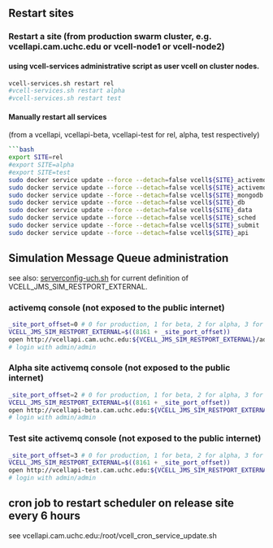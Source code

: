 ## Restart sites

### Restart a site (from production swarm cluster, e.g. vcellapi.cam.uchc.edu or vcell-node1 or vcell-node2)

#### using vcell-services administrative script as user vcell on cluster nodes.
```bash
vcell-services.sh restart rel
#vcell-services.sh restart alpha  
#vcell-services.sh restart test  
```

#### Manually restart all services 
(from a vcellapi, vcellapi-beta, vcellapi-test for rel, alpha, test respectively)
```bash
```bash
export SITE=rel
#export SITE=alpha
#export SITE=test
sudo docker service update --force --detach=false vcell${SITE}_activemqint  
sudo docker service update --force --detach=false vcell${SITE}_activemqsim  
sudo docker service update --force --detach=false vcell${SITE}_mongodb  
sudo docker service update --force --detach=false vcell${SITE}_db  
sudo docker service update --force --detach=false vcell${SITE}_data  
sudo docker service update --force --detach=false vcell${SITE}_sched  
sudo docker service update --force --detach=false vcell${SITE}_submit  
sudo docker service update --force --detach=false vcell${SITE}_api  
```


## Simulation Message Queue administration
see also: [serverconfig-uch.sh](serverconfig-uch.sh) for current definition of VCELL_JMS_SIM_RESTPORT_EXTERNAL.

### activemq console (not exposed to the public internet)
```bash
_site_port_offset=0 # 0 for production, 1 for beta, 2 for alpha, 3 for test
VCELL_JMS_SIM_RESTPORT_EXTERNAL=$((8161 + _site_port_offset))
open http://vcellapi.cam.uchc.edu:${VCELL_JMS_SIM_RESTPORT_EXTERNAL}/admin/queues.jsp
# login with admin/admin
```

### Alpha site activemq console (not exposed to the public internet)
```bash
_site_port_offset=2 # 0 for production, 1 for beta, 2 for alpha, 3 for test
VCELL_JMS_SIM_RESTPORT_EXTERNAL=$((8161 + _site_port_offset))
open http://vcellapi-beta.cam.uchc.edu:${VCELL_JMS_SIM_RESTPORT_EXTERNAL}/admin/queues.jsp
# login with admin/admin
```

### Test site activemq console (not exposed to the public internet)
```bash
_site_port_offset=3 # 0 for production, 1 for beta, 2 for alpha, 3 for test
VCELL_JMS_SIM_RESTPORT_EXTERNAL=$((8161 + _site_port_offset))
open http://vcellapi-test.cam.uchc.edu:${VCELL_JMS_SIM_RESTPORT_EXTERNAL}/admin/queues.jsp
# login with admin/admin
```

## cron job to restart scheduler on release site every 6 hours
see vcellapi.cam.uchc.edu:/root/vcell_cron_service_update.sh
